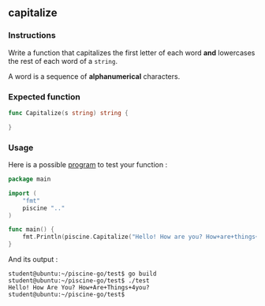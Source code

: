 ## capitalize

### Instructions

Write a function that capitalizes the first letter of each word **and** lowercases the rest of each word of a `string`.

A word is a sequence of **alphanumerical** characters.

### Expected function

```go
func Capitalize(s string) string {

}
```

### Usage

Here is a possible [program](TODO-LINK) to test your function :

```go
package main

import (
	"fmt"
	piscine ".."
)

func main() {
	fmt.Println(piscine.Capitalize("Hello! How are you? How+are+things+4you?"))
}
```

And its output :

```console
student@ubuntu:~/piscine-go/test$ go build
student@ubuntu:~/piscine-go/test$ ./test
Hello! How Are You? How+Are+Things+4you?
student@ubuntu:~/piscine-go/test$
```
